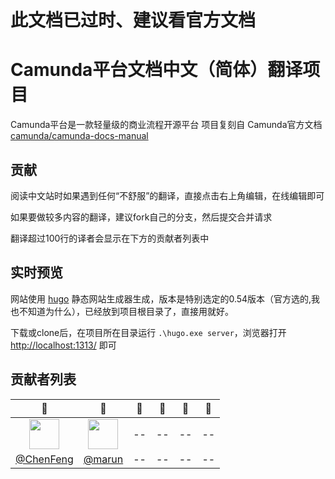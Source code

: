 # 此文档已过时、建议看官方文档

# Camunda平台文档中文（简体）翻译项目

Camunda平台是一款轻量级的商业流程开源平台
项目复刻自 Camunda官方文档 [camunda/camunda-docs-manual](https://github.com/camunda/camunda-docs-manual)

## 贡献

阅读中文站时如果遇到任何“不舒服”的翻译，直接点击右上角编辑，在线编辑即可

如果要做较多内容的翻译，建议fork自己的分支，然后提交合并请求

翻译超过100行的译者会显示在下方的贡献者列表中

## 实时预览

网站使用 [hugo](http://gohugo.io/) 静态网站生成器生成，版本是特别选定的0.54版本（官方选的,我也不知道为什么），已经放到项目根目录了，直接用就好。

下载或clone后，在项目所在目录运行 `.\hugo.exe server`，浏览器打开 [http://localhost:1313/](http://localhost:1313/) 即可

## 贡献者列表
|:construction_worker:|:construction_worker:|:construction_worker:|:construction_worker:|:construction_worker:|:construction_worker:|
|:-------------------:|:-------------------:|:-------------------:|:-------------------:|:-------------------:|:-------------------:|
|<img height='48' width='48' src='https://avatars.githubusercontent.com/u/22218688?v=4'>| <img height='48' width='48' src='https://avatars.githubusercontent.com/u/35883111'> |--|--|--|--|
|[@ChenFeng](https://github.com/zoollcar)| [@marun](https://github.com/marunrun)|--|--|--|--|
